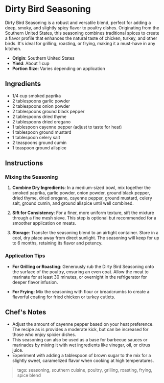 # Dirty Bird Seasoning

Dirty Bird Seasoning is a robust and versatile blend, perfect for adding a deep, smoky, and slightly spicy flavor to poultry dishes. Originating from the Southern United States, this seasoning combines traditional spices to create a flavor profile that enhances the natural taste of chicken, turkey, and other birds. It's ideal for grilling, roasting, or frying, making it a must-have in any kitchen.

- **Origin**: Southern United States
- **Yield**: About 1 cup
- **Portion Size**: Varies depending on application

## Ingredients

- 1/4 cup smoked paprika
- 2 tablespoons garlic powder
- 2 tablespoons onion powder
- 2 tablespoons ground black pepper
- 2 tablespoons dried thyme
- 2 tablespoons dried oregano
- 1 tablespoon cayenne pepper (adjust to taste for heat)
- 1 tablespoon ground mustard
- 1 tablespoon celery salt
- 2 teaspoons ground cumin
- 1 teaspoon ground allspice

## Instructions

### Mixing the Seasoning

1. **Combine Dry Ingredients**: In a medium-sized bowl, mix together the smoked paprika, garlic powder, onion powder, ground black pepper, dried thyme, dried oregano, cayenne pepper, ground mustard, celery salt, ground cumin, and ground allspice until well combined.
   
2. **Sift for Consistency**: For a finer, more uniform texture, sift the mixture through a fine mesh sieve. This step is optional but recommended for a smoother application on meats.

3. **Storage**: Transfer the seasoning blend to an airtight container. Store in a cool, dry place away from direct sunlight. The seasoning will keep for up to 6 months, retaining its flavor and potency.

### Application Tips

- **For Grilling or Roasting**: Generously rub the Dirty Bird Seasoning onto the surface of the poultry, ensuring an even coat. Allow the meat to marinate for at least 30 minutes, or overnight in the refrigerator for deeper flavor infusion.
  
- **For Frying**: Mix the seasoning with flour or breadcrumbs to create a flavorful coating for fried chicken or turkey cutlets.

## Chef's Notes

- Adjust the amount of cayenne pepper based on your heat preference. The recipe as is provides a moderate kick, but can be increased for those who enjoy spicier dishes.
- This seasoning can also be used as a base for barbecue sauces or marinades by mixing it with wet ingredients like vinegar, oil, or citrus juice.
- Experiment with adding a tablespoon of brown sugar to the mix for a slightly sweet, caramelized flavor when cooking at high temperatures.

> tags: seasoning, southern cuisine, poultry, grilling, roasting, frying, spice blend